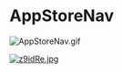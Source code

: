 # AppStoreNav



![AppStoreNav.gif](https://upload-images.jianshu.io/upload_images/3505762-73dc909530f41823.gif?imageMogr2/auto-orient/strip)

[![z9idRe.jpg](https://s1.ax1x.com/2022/11/10/z9idRe.jpg)](https://imgse.com/i/z9idRe)

